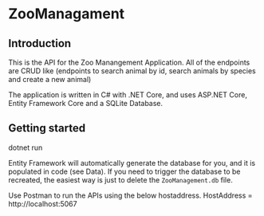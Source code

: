 # ZooManagament

## Introduction
This is the API for the Zoo Manangement Application.
All of the endpoints are CRUD like (endpoints to search animal by id, search animals by species and create a new animal)

The application is written in C# with .NET Core, and uses ASP.NET Core, Entity Framework Core and a SQLite Database.

## Getting started
dotnet run

Entity Framework will automatically generate the database for you, and it is populated in code (see Data).
If you need to trigger the database to be recreated, the easiest way is just to delete the `ZooManagement.db` file.

Use Postman to run the APIs using the below hostaddress.
HostAddress = http://localhost:5067